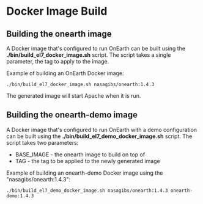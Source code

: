 # Docker Image Build

## Building the onearth image

A Docker image that's configured to run OnEarth can be built using the **./bin/build_el7_docker_image.sh** script.  The script takes a single parameter, the tag to apply to the image.

Example of building an OnEarth Docker image:

`./bin/build_el7_docker_image.sh nasagibs/onearth:1.4.3`

The generated image will start Apache when it is run.

## Building the onearth-demo image

A Docker image that's configured to run OnEarth with a demo configuration can be
built using the **./bin/build_el7_demo_docker_image.sh** script.  The script
takes two parameters:

* BASE_IMAGE - the onearth image to build on top of
* TAG - the tag to be applied to the newly generated image

Example of building an onearth-demo Docker image using the
"nasagibs/onearth:1.4.3":

`./bin/build_el7_demo_docker_image.sh nasagibs/onearth:1.4.3 onearth-demo:1.4.3`
